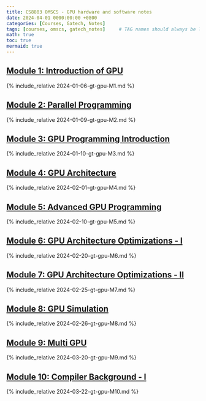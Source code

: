 ```yaml
---
title: CS8803 OMSCS - GPU hardware and software notes
date: 2024-04-01 0000:00:00 +0800
categories: [Courses, Gatech, Notes]
tags: [courses, omscs, gatech_notes]     # TAG names should always be lowercase
math: true
toc: true
mermaid: true
---
```


##  [Module 1: Introduction of GPU](../gt-gpu-M1)

{% include_relative 2024-01-06-gt-gpu-M1.md %}

##  [Module 2: Parallel Programming](../gt-gpu-M2)

{% include_relative 2024-01-09-gt-gpu-M2.md %}

##  [Module 3: GPU Programming Introduction](../gt-gpu-M3)

{% include_relative 2024-01-10-gt-gpu-M3.md %}

## [Module 4: GPU Architecture](../gt-gpu-M4)

{% include_relative 2024-02-01-gt-gpu-M4.md %}

## [Module 5: Advanced GPU Programming](../gt-gpu-M5)

{% include_relative 2024-02-10-gt-gpu-M5.md %}

## [Module 6: GPU Architecture Optimizations - I](../gt-gpu-M6)

{% include_relative 2024-02-20-gt-gpu-M6.md %}

## [Module 7: GPU Architecture Optimizations - II](../gt-gpu-M7)

{% include_relative 2024-02-25-gt-gpu-M7.md %}

## [Module 8: GPU Simulation](../gt-gpu-M8)

{% include_relative 2024-02-26-gt-gpu-M8.md %}

## [Module 9: Multi GPU](../gt-gpu-M9)

{% include_relative 2024-03-20-gt-gpu-M9.md %}

## [Module 10: Compiler Background - I](../gt-gpu-M10)

{% include_relative 2024-03-22-gt-gpu-M10.md %}